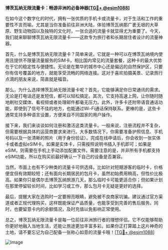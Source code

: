 **博茨瓦纳无限流量卡：畅游非洲的必备神器[[TG💪+ @esim1088](https://t.me/s/esim1088)]**

在如今这个数字化的时代，拥有一张优质的手机卡或流量卡，对于生活和工作的重要性不言而喻。尤其是当你准备前往非洲大陆，体验博茨瓦纳那广袤无垠的大草原、野生动物园以及独特的文化时，一张合适的流量卡就显得尤为重要了。今天，我们就来聊聊博茨瓦纳无限流量卡——这款专为旅行者和长期居住者设计的流量神器。

首先，什么是博茨瓦纳无限流量卡？简单来说，它就是一种可以在博茨瓦纳境内使用且提供不限量流量服务的SIM卡。相比国内常见的流量套餐，这种卡的最大优势在于它的稳定性与便捷性。无论是在繁华的城市中心还是偏远的自然保护区，只要你有信号覆盖的地方，就能享受流畅的网络连接。这对于喜欢拍摄美景、记录旅行点滴的朋友来说，简直就是福音。

那么，为什么选择博茨瓦纳无限流量卡呢？首先，它能够满足你日常通讯的需求。无论是打电话还是发短信，都可以轻松搞定。其次，它支持高速上网，让你随时随地刷社交媒体、看视频或者处理邮件都毫无压力。此外，许多卡还附带语音通话功能，即使到了信号不佳的地方，也能通过Wi-Fi通话保持联系。更棒的是，这些卡通常支持多种语言设置，方便来自不同国家的用户操作。

接下来，我们来谈谈如何注册和激活这类流量卡。一般来说，注册流程并不复杂，但需要根据具体的运营商要求来进行。大多数情况下，你需要准备护照信息、手机号码以及一张清晰的照片（用于身份验证）。完成在线申请后，你会收到一张实体卡或者虚拟eSIM卡。如果是实体卡，只需按照说明书插入手机即可；如果是eSIM，则需要在手机上手动添加配置文件。需要注意的是，并非所有手机都支持eSIM功能，所以在购买前最好确认一下自己的设备是否兼容。

当然，市面上也有不少种类的流量卡可供选择。比如针对短期游客的临时卡，价格便宜但有效期较短；还有面向长期居民的包月卡，虽然初始费用稍高，但性价比极高。如果你只是偶尔去博茨瓦纳旅游几天，那么临时卡可能更适合你；但如果计划在那里停留较长时间，比如学习或工作，那么包月卡无疑是更好的选择。

最后，提醒大家在选购时一定要擦亮眼睛，避免被不良商家坑骗。建议通过官方渠道或者正规代理购买，这样既能保证产品质量，也能享受到完善的售后服务。同时，也要留意卡内的余额情况，及时充值以免影响正常使用。

总之，博茨瓦纳无限流量卡是每一位前往非洲旅行者的理想伴侣。它不仅能够帮助你更好地融入当地生活，还能让旅途更加丰富多彩。如果你正打算踏上这片神奇的土地，请不要忘记为自己配备一张称心如意的流量卡哦！[[TG💪+ @esim1088](https://t.me/s/esim1088)] 

![Image](https://i.postimg.cc/4NQfJmqS/Snipaste-2025-05-13-00-14-12.png)